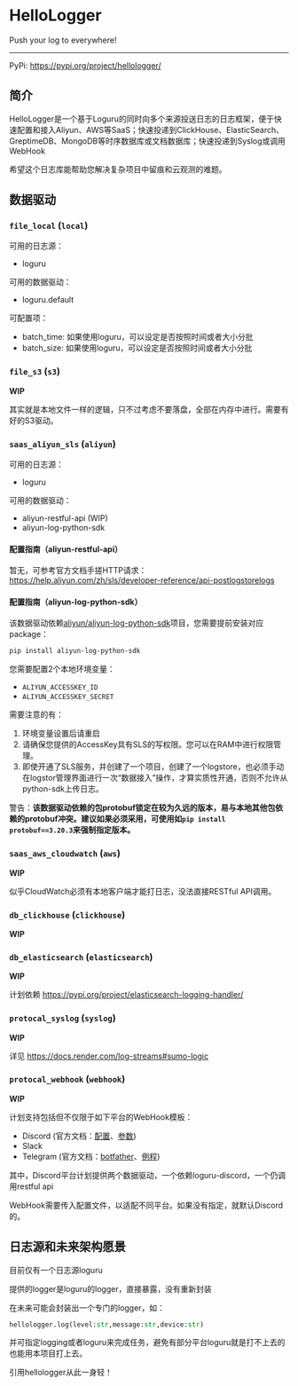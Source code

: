 # HelloLogger

Push your log to everywhere!

-----

PyPi: https://pypi.org/project/hellologger/

## 简介

HelloLogger是一个基于Loguru的同时向多个来源投送日志的日志框架，便于快速配置和接入Aliyun、AWS等SaaS；快速投递到ClickHouse、ElasticSearch、GreptimeDB、MongoDB等时序数据库或文档数据库；快速投递到Syslog或调用WebHook

希望这个日志库能帮助您解决复杂项目中留痕和云观测的难题。

## 数据驱动

### `file_local` (**`local`**)

可用的日志源：

* loguru

可用的数据驱动：

* loguru.default

可配置项：

* batch_time: 如果使用loguru，可以设定是否按照时间或者大小分批
* batch_size: 如果使用loguru，可以设定是否按照时间或者大小分批

### `file_s3` (**`s3`**)

**WIP**

其实就是本地文件一样的逻辑，只不过考虑不要落盘，全部在内存中进行。需要有好的S3驱动。

### `saas_aliyun_sls` (**`aliyun`**)

可用的日志源：

* loguru

可用的数据驱动：

* aliyun-restful-api (WIP)
* aliyun-log-python-sdk

#### 配置指南（aliyun-restful-api）

暂无，可参考官方文档手搓HTTP请求：https://help.aliyun.com/zh/sls/developer-reference/api-postlogstorelogs

#### 配置指南（aliyun-log-python-sdk）

该数据驱动依赖[aliyun/aliyun-log-python-sdk](https://github.com/aliyun/aliyun-log-python-sdk)项目，您需要提前安装对应package：

```bash
pip install aliyun-log-python-sdk
```

您需要配置2个本地环境变量：

* `ALIYUN_ACCESSKEY_ID`
* `ALIYUN_ACCESSKEY_SECRET`

需要注意的有：

1. 环境变量设置后请重启
2. 请确保您提供的AccessKey具有SLS的写权限。您可以在RAM中进行权限管理。
3. 即使开通了SLS服务，并创建了一个项目，创建了一个logstore，也必须手动在logstor管理界面进行一次“数据接入”操作，才算实质性开通，否则不允许从python-sdk上传日志。

警告：**该数据驱动依赖的包protobuf锁定在较为久远的版本，易与本地其他包依赖的protobuf冲突。建议如果必须采用，可使用如`pip install protobuf==3.20.3`来强制指定版本。**

### `saas_aws_cloudwatch` (**`aws`**)

**WIP**

似乎CloudWatch必须有本地客户端才能打日志，没法直接RESTful API调用。

### `db_clickhouse` (**`clickhouse`**)

**WIP**

### `db_elasticsearch` (**`elasticsearch`**)

**WIP**

计划依赖 https://pypi.org/project/elasticsearch-logging-handler/

### `protocal_syslog` (**`syslog`**)

**WIP**

详见 https://docs.render.com/log-streams#sumo-logic

### `protocal_webhook` (**`webhook`**)

**WIP**

计划支持包括但不仅限于如下平台的WebHook模板：
* Discord (官方文档：[配置](https://support.discord.com/hc/en-us/articles/228383668-Intro-to-Webhooks)、[参数](https://discord.com/developers/docs/resources/webhook))
* Slack
* Telegram (官方文档：[botfather](https://core.telegram.org/bots)、[例程](https://gitlab.com/Athamaxy/telegram-bot-tutorial/-/blob/main/TutorialBot.py))

其中，Discord平台计划提供两个数据驱动，一个依赖loguru-discord，一个仍调用restful api

WebHook需要传入配置文件，以适配不同平台。如果没有指定，就默认Discord的。

## 日志源和未来架构愿景

目前仅有一个日志源loguru

提供的logger是loguru的logger，直接暴露，没有重新封装

在未来可能会封装出一个专门的logger，如：

```python
hellologger.log(level:str,message:str,device:str)
```

并可指定logging或者loguru来完成任务，避免有部分平台loguru就是打不上去的也能用本项目打上去。

引用hellologger从此一身轻！

